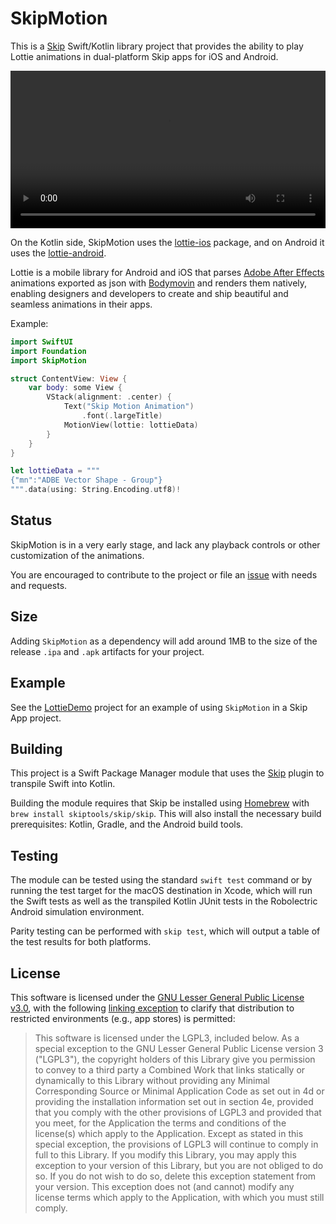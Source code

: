 # SkipMotion

This is a [Skip](https://skip.tools) Swift/Kotlin library project that 
provides the ability to play Lottie animations in dual-platform Skip apps
for iOS and Android.


<video id="intro_video" style="width: 100%" controls autoplay>
  <source style="width: 100;" src="https://assets.skip.tools/videos/SkipMotionExample.mov" type="video/mp4">
  Your browser does not support the video tag.
</video>


On the Kotlin side, SkipMotion uses the [lottie-ios](https://github.com/airbnb/lottie-ios)
package, and on Android it uses the [lottie-android](https://github.com/airbnb/lottie-android).

Lottie is a mobile library for Android and iOS that parses [Adobe After Effects](http://www.adobe.com/products/aftereffects.html) animations exported as json with [Bodymovin](https://github.com/airbnb/lottie-web) and renders them natively, enabling
 designers and developers to create and ship beautiful and seamless animations in their apps.

Example:


```swift
import SwiftUI
import Foundation
import SkipMotion

struct ContentView: View {
    var body: some View {
        VStack(alignment: .center) {
            Text("Skip Motion Animation")
                .font(.largeTitle)
            MotionView(lottie: lottieData)
        }
    }
}

let lottieData = """
{"mn":"ADBE Vector Shape - Group"}
""".data(using: String.Encoding.utf8)!

```


## Status

SkipMotion is in a very early stage, and lack any playback
controls or other customization of the animations.

You are encouraged to contribute to the project or
file an [issue](https://source.skip.tools/skip-motion/issues)
with needs and requests.


## Size

Adding `SkipMotion` as a dependency will add around 1MB to the
size of the release `.ipa` and `.apk` artifacts for your project.

## Example

See the [LottieDemo](https://source.skip.tools/skipapp-lottiedemo/releases)
project for an example of using `SkipMotion` in a Skip App project.


## Building

This project is a Swift Package Manager module that uses the
[Skip](https://skip.tools) plugin to transpile Swift into Kotlin.

Building the module requires that Skip be installed using 
[Homebrew](https://brew.sh) with `brew install skiptools/skip/skip`.
This will also install the necessary build prerequisites:
Kotlin, Gradle, and the Android build tools.

## Testing

The module can be tested using the standard `swift test` command
or by running the test target for the macOS destination in Xcode,
which will run the Swift tests as well as the transpiled
Kotlin JUnit tests in the Robolectric Android simulation environment.

Parity testing can be performed with `skip test`,
which will output a table of the test results for both platforms.

## License

This software is licensed under the
[GNU Lesser General Public License v3.0](https://spdx.org/licenses/LGPL-3.0-only.html),
with the following
[linking exception](https://spdx.org/licenses/LGPL-3.0-linking-exception.html)
to clarify that distribution to restricted environments (e.g., app stores)
is permitted:

> This software is licensed under the LGPL3, included below.
> As a special exception to the GNU Lesser General Public License version 3
> ("LGPL3"), the copyright holders of this Library give you permission to
> convey to a third party a Combined Work that links statically or dynamically
> to this Library without providing any Minimal Corresponding Source or
> Minimal Application Code as set out in 4d or providing the installation
> information set out in section 4e, provided that you comply with the other
> provisions of LGPL3 and provided that you meet, for the Application the
> terms and conditions of the license(s) which apply to the Application.
> Except as stated in this special exception, the provisions of LGPL3 will
> continue to comply in full to this Library. If you modify this Library, you
> may apply this exception to your version of this Library, but you are not
> obliged to do so. If you do not wish to do so, delete this exception
> statement from your version. This exception does not (and cannot) modify any
> license terms which apply to the Application, with which you must still
> comply.

